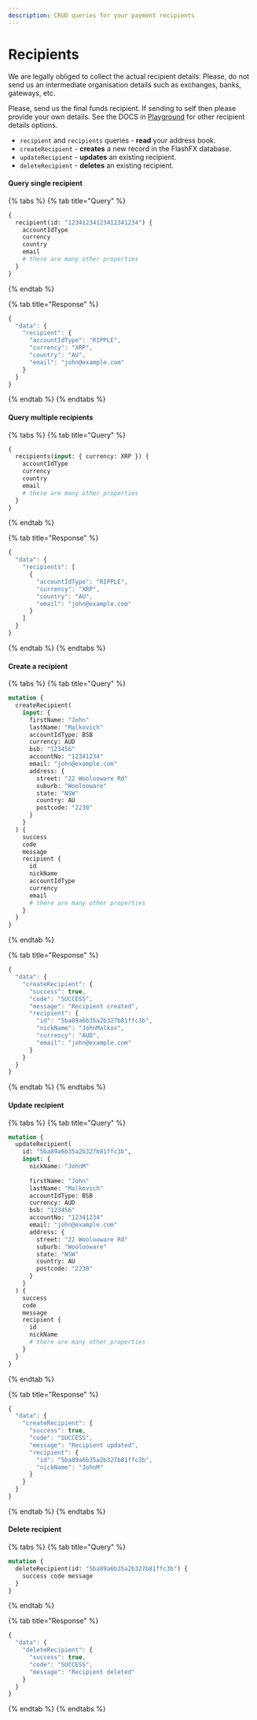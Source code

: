 ```yaml
---
description: CRUD queries for your payment recipients
---
```


# Recipients

We are legally obliged to collect the actual recipient details. Please, do not send us an intermediate organisation details such as exchanges, banks, gateways, etc.

Please, send us the final funds recipient. If sending to self then please provide your own details. See the DOCS in [Playground](https://api.flash-fx.com/) for other recipient details options.

* `recipient` and `recipients` queries - **read** your address book.
* `createRecipient` - **creates** a new record in the FlashFX database.
* `updateRecipient` - **updates** an existing recipient.
* `deleteRecipient` - **deletes** an existing recipient.

#### Query single recipient

{% tabs %}
{% tab title="Query" %}
```graphql
{
  recipient(id: "12341234123412341234") {
    accountIdType
    currency
    country
    email
    # there are many other properties
  }
}
```
{% endtab %}

{% tab title="Response" %}
```javascript
{
  "data": {
    "recipient": {
      "accountIdType": "RIPPLE",
      "currency": "XRP",
      "country": "AU",
      "email": "john@example.com"
    }
  }
}
```
{% endtab %}
{% endtabs %}

#### Query multiple recipients

{% tabs %}
{% tab title="Query" %}
```graphql
{
  recipients(input: { currency: XRP }) {
    accountIdType
    currency
    country
    email
    # there are many other properties
  }
}
```
{% endtab %}

{% tab title="Response" %}
```javascript
{
  "data": {
    "recipients": [
      {
        "accountIdType": "RIPPLE",
        "currency": "XRP",
        "country": "AU",
        "email": "john@example.com"
      }
    ]
  }
}
```
{% endtab %}
{% endtabs %}

#### Create a recipient

{% tabs %}
{% tab title="Query" %}
```graphql
mutation {
  createRecipient(
    input: {
      firstName: "John"
      lastName: "Malkovich"
      accountIdType: BSB
      currency: AUD
      bsb: "123456"
      accountNo: "12341234"
      email: "john@example.com"
      address: {
        street: "22 Woolooware Rd"
        suburb: "Woolooware"
        state: "NSW"
        country: AU
        postcode: "2230"
      }
    }
  ) {
    success
    code
    message
    recipient {
      id
      nickName
      accountIdType
      currency
      email
      # there are many other properties
    }
  }
}
```
{% endtab %}

{% tab title="Response" %}
```javascript
{
  "data": {
    "createRecipient": {
      "success": true,
      "code": "SUCCESS",
      "message": "Recipient created",
      "recipient": {
        "id": "5ba89a6b35a2b327b81ffc3b",
        "nickName": "JohnMalkov",
        "currency": "AUD",
        "email": "john@example.com"
      }
    }
  }
}
```
{% endtab %}
{% endtabs %}

#### Update recipient

{% tabs %}
{% tab title="Query" %}
```graphql
mutation {
  updateRecipient(
    id: "5ba89a6b35a2b327b81ffc3b",
    input: {
      nickName: "JohnM"
    
      firstName: "John"
      lastName: "Malkovich"
      accountIdType: BSB
      currency: AUD
      bsb: "123456"
      accountNo: "12341234"
      email: "john@example.com"
      address: {
        street: "22 Woolooware Rd"
        suburb: "Woolooware"
        state: "NSW"
        country: AU
        postcode: "2230"
      }
    }
  ) {
    success
    code
    message
    recipient {
      id
      nickName
      # there are many other properties
    }
  }
}
```
{% endtab %}

{% tab title="Response" %}
```javascript
{
  "data": {
    "createRecipient": {
      "success": true,
      "code": "SUCCESS",
      "message": "Recipient updated",
      "recipient": {
        "id": "5ba89a6b35a2b327b81ffc3b",
        "nickName": "JohnM"
      }
    }
  }
}
```
{% endtab %}
{% endtabs %}

#### Delete recipient

{% tabs %}
{% tab title="Query" %}
```graphql
mutation {
  deleteRecipient(id: "5ba89a6b35a2b327b81ffc3b") {
    success code message
  }
}
```
{% endtab %}

{% tab title="Response" %}
```javascript
{
  "data": {
    "deleteRecipient": {
      "success": true,
      "code": "SUCCESS",
      "message": "Recipient deleted"
    }
  }
}
```
{% endtab %}
{% endtabs %}



